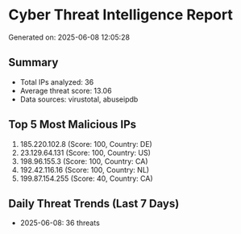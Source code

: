 
# Cyber Threat Intelligence Report
Generated on: 2025-06-08 12:05:28

## Summary
- Total IPs analyzed: 36
- Average threat score: 13.06
- Data sources: virustotal, abuseipdb

## Top 5 Most Malicious IPs
1. 185.220.102.8 (Score: 100, Country: DE)
2. 23.129.64.131 (Score: 100, Country: US)
3. 198.96.155.3 (Score: 100, Country: CA)
4. 192.42.116.16 (Score: 100, Country: NL)
5. 199.87.154.255 (Score: 40, Country: CA)

## Daily Threat Trends (Last 7 Days)
- 2025-06-08: 36 threats
